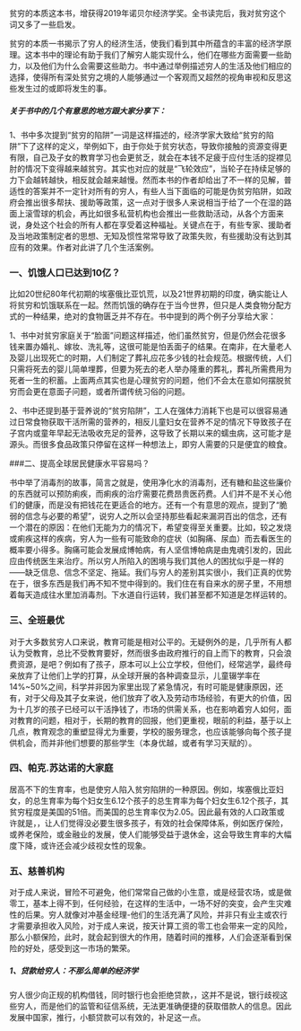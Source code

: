 贫穷的本质这本书，增获得2019年诺贝尔经济学奖。全书读完后，我对贫穷这个词又多了一些启发。

贫穷的本质一书揭示了穷人的经济生活，使我们看到其中所蕴含的丰富的经济学原理。这本书中的理论有助于我们了解穷人能实现什么，他们在哪些方面需要一些助力，以及他们为什么会需要这些助力。书中通过举例描述穷人的生活及他们相应的选择，使得所有深处贫穷之境的人能够通过一个客观而又超然的视角审视和反思这些发生过的或即将发生的事。

##### 关于书中的几个有意思的地方跟大家分享下：

1、书中多次提到“贫穷的陷阱”一词是这样描述的，经济学家大致给“贫穷的陷阱”下了这样的定义，举例如下，由于你处于贫穷状态，导致你接触的资源变得更有限，自己及子女的教育学习也会更贫乏，就会在本钱不足疲于应付生活的捉襟见肘的情况下变得越来越贫穷。其实也对应的就是“飞轮效应”，当轮子在持续足够的力下会越转越快，相反就会越来越慢。然而本书的作者却给出了不一样的见解，普适性的答案并不一定针对所有的穷人，有些人当下面临的可能是伪贫穷陷阱，如政府会推出很多帮扶、援助等政策，这一点对于很多人来说相当于给了一个在湿的路面上滚雪球的机会，再比如很多私营机构也会推出一些救助活动，从各个方面来说，身处这个社会的所有人都在享受着这种福祉。关键点在于，有些专家、援助者及当地政策制定者的思想、无知及惯性常常导致了政策失败，有些援助没有达到其应有的效果。作者对此讲了几个生活案例。

### 一、饥饿人口已达到10亿？

比如20世纪80年代初期的埃塞俄比亚饥荒，以及21世界初期的印度，确实能让人将贫穷和饥饿联系在一起。然而饥饿的确存在于当今世界，但只是人类食物分配方式的一种结果，绝对的食物匮乏并不存在。书中提到的两个例子分享给大家：

1、书中对贫穷家庭关于“脸面”问题这样描述，他们虽然贫穷，但是仍然会花很多钱来置办婚礼、嫁妆、洗礼等，这很可能是怕丢面子的结果。在南非，在大量老人及婴儿出现死亡的时期，人们制定了葬礼应花多少钱的社会规范。根据传统，人们只需将死去的婴儿简单埋葬，但要为死去的老人举办隆重的葬礼，葬礼所需费用为死者一生的积蓄。上面两点其实也是心理贫穷的问题，他们不会太在意如何摆脱贫穷而会更在意面子问题，或者所谓传统习俗的问题。

2、书中还提到基于营养说的“贫穷陷阱”，工人在强体力消耗下也是可以很容易通过日常食物获取干活所需的营养的，相反儿童妇女在营养不足的情况下导致孩子在子宫内或童年早起无法吸收充足的营养，这导致了长期以来的蠕虫病，这可能才是源头。而很多食品政策只停留在这样一种想法上，即穷人需要的只是便宜的粮食。

###二、提高全球居民健康水平容易吗？

书中举了消毒剂的故事，简言之就是，使用净化水的消毒剂，还有糖和盐这些廉价的东西就可以预防痢疾，而痢疾的治疗需要花费昂贵医药费。人们并不是不关心他们的健康，而是没有把钱花在更适合的地方。还有一个有意思的观点，提到了“脆弱的信念与必要的希望”，说穷人之所以会坚持那些看起来漏洞百出的信念，还有一个潜在的原因：在他们无能为力的情况下，希望变得至关重要。比如，较之发烧或痢疾这样的疾病，穷人为一些有可能致命的症状（如胸痛、尿血）而去看医生的概率要小得多。胸痛可能会发展成博帕病，有人坚信博帕病是由鬼魂引发的，因此应由传统医生来治疗。所以穷人所陷入的困境与我们其他人的困扰似乎是一样的——缺乏信息、信念不坚定、拖延。我们与穷人的差别其实很小，我们正真的优势在于，很多东西是我们再不知不觉中得到的。我们住在有自来水的房子里，不用想着每天造成往水里加消毒剂。下水道自行运转，我们甚至都不知道是怎样运转的。

### 三、全班最优
对于大多数贫穷人口来说，教育可能是相对公平的。无疑例外的是，几乎所有人都认为受教育，总比不受教育要好，然而很多由政府推行的自上而下的教育，只会浪费资源，是吧？例如有了孩子，原本可以上公立学校，但他们，经常逃学，最终母亲放弃了让他们上学的打算，从全球开展的各种调查显示，儿童辍学率在14%~50%之间，科学并非因为家里出现了紧急情况，有时可能是健康原因，还有，对于父母及其子女来说，他们放弃了收入及劳动市场经验，有更大的价值，因为十几岁的孩子已经可以干活挣钱了，市场的供需关系，也在影响着穷人如何，面对教育的问题，相对于，长期的教育的回报，他们更重视，眼前的利益，基于以上几点，教育观念的重塑显得尤为重要，学校的服务理念，也应该能够向每个孩子提供机会，而并非他们想要的那些学生（本身优越，或者有学习天赋的）。

### 四、帕克.苏达诺的大家庭

居高不下的生育率，也是使穷人陷入贫穷陷阱的一种原因。例如，埃塞俄比亚妇女，的总生育率为每个妇女生6.12个孩子的总生育率为每个妇女生6.12个孩子，其贫穷程度是美国的51倍。而美国的总生育率仅为2.05。因此最有效的人口政策或许就是，，让人们觉得没必要生很多孩子，有效的社会保障体系，例如医疗保险，或养老保险，或金融业的发展，使人们能够受益于退休金，这会导致生育率的大幅度下降，或许还会减少歧视女性的现象。

### 五、慈善机构

对于成人来说，冒险不可避免，他们常常自己做的小生意，或是经营农场，或是做零工，基本上得不到，任何经验，在这样的生活中，一场不好的突变，会产生灾难性的后果。穷人就像对冲基金经理-他们的生活充满了风险，并非只有业主或农行才需要承担收入风险，对于成人来说，按天计算工资的零工也会带来一定的风险，那么小额保险，此时，就会起到很大的作用，随着时间的推移，人们会逐渐看到保险的好处，感受到这一市场的繁荣。

##### 1、贷款给穷人：不那么简单的经济学

穷人很少向正规的机构借钱，同时银行也会拒绝贷款，，这并不是说，银行歧视这些穷人，而是他们的监管和征信系统，无法更准确便捷的获取借款人的信息。因此发展中国家，推行，小额贷款可以有效的，补足这一点。